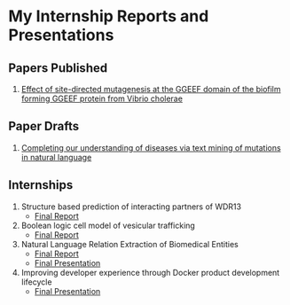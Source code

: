 # My Internship Reports and Presentations

## Papers Published
1. [Effect of site-directed mutagenesis at the GGEEF domain of the biofilm forming GGEEF protein from Vibrio cholerae](https://www.ncbi.nlm.nih.gov/pmc/articles/PMC4700032/)

## Paper Drafts
1. [Completing our understanding of diseases via text mining of mutations in natural language]()

## Internships
1. Structure based prediction of interacting partners of WDR13
   * [Final Report]()
2. Boolean logic cell model of vesicular trafficking
   * [Final Report]()
3. Natural Language Relation Extraction of Biomedical Entities
   * [Final Report]()
   * [Final Presentation]()
4. Improving developer experience through Docker product development lifecycle
   * [Final Presentation]()
